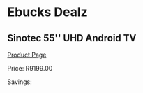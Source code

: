 
# Ebucks Dealz
## Sinotec 55'' UHD Android TV
[Product Page](https://www.ebucks.com/web/shop/productSelected.do?prodId=1197940010&catId=1147265922)

Price: R9199.00

Savings: 


	